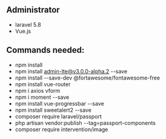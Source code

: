 ## Administrator

- laravel 5.8
- Vue.js

## Commands needed:

- npm install
- npm install admin-lte@v3.0.0-alpha.2 --save
- npm install --save-dev @fortawesome/fontawesome-free
- npm install vue-router
- npm i axios vform
- npm i moment --save
- npm install vue-progressbar --save
- npm install sweetalert2 --save
- composer require laravel/passport
- php artisan vendor:publish --tag=passport-components
- composer require intervention/image






